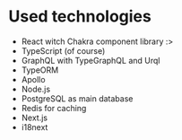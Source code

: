 # Used technologies

- React witch Chakra component library :>
- TypeScript (of course)
- GraphQL with TypeGraphQL and Urql
- TypeORM
- Apollo
- Node.js
- PostgreSQL as main database
- Redis for caching
- Next.js
- i18next
